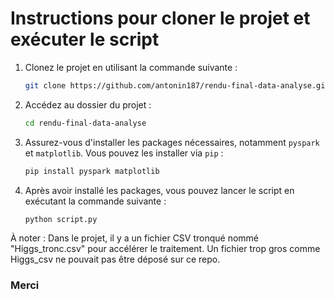 # Instructions pour cloner le projet et exécuter le script

1. Clonez le projet en utilisant la commande suivante :
    ```bash
    git clone https://github.com/antonin187/rendu-final-data-analyse.git
    ```

2. Accédez au dossier du projet :
    ```bash
    cd rendu-final-data-analyse
    ```

3. Assurez-vous d'installer les packages nécessaires, notamment `pyspark` et `matplotlib`. Vous pouvez les installer via `pip` :
    ```bash
    pip install pyspark matplotlib
    ```

4. Après avoir installé les packages, vous pouvez lancer le script en exécutant la commande suivante :
    ```bash
    python script.py
    ```

À noter : Dans le projet, il y a un fichier CSV tronqué nommé "Higgs_tronc.csv" pour accélérer le traitement. Un fichier trop gros comme Higgs_csv ne pouvait pas être déposé sur ce repo.

### Merci
